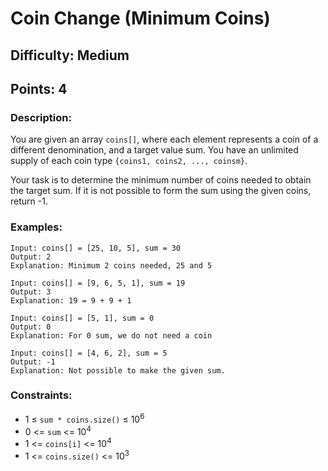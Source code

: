 # Coin Change (Minimum Coins)
## Difficulty: Medium
## Points: 4
### Description:
You are given an array `coins[]`, where each element represents a coin of a different denomination, and a target value sum. You have an unlimited supply of each coin type `{coins1, coins2, ..., coinsm}`.

Your task is to determine the minimum number of coins needed to obtain the target sum. If it is not possible to form the sum using the given coins, return -1.

### Examples:
```
Input: coins[] = [25, 10, 5], sum = 30
Output: 2
Explanation: Minimum 2 coins needed, 25 and 5
```
```
Input: coins[] = [9, 6, 5, 1], sum = 19
Output: 3
Explanation: 19 = 9 + 9 + 1
```
```
Input: coins[] = [5, 1], sum = 0
Output: 0
Explanation: For 0 sum, we do not need a coin
```
```
Input: coins[] = [4, 6, 2], sum = 5
Output: -1
Explanation: Not possible to make the given sum.
```

### Constraints:
- 1 ≤ `sum * coins.size()` ≤ 10<sup>6</sup>
- 0 <= `sum` <= 10<sup>4</sup>
- 1 <= `coins[i]` <= 10<sup>4</sup>
- 1 <= `coins.size()` <= 10<sup>3</sup>